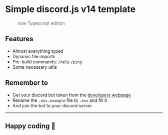 # Simple discord.js v14 template

> now Typescript edition

## Features

* Almost everything typed
* Dynamic file imports
* Pre-build commands: `/help` `/ping`
* Some necessary utils

## Remember to

* Get your discord bot token from the [developers webpage](https://discord.com/developers/applications)
* Rename the `.env.example` file to `.env` and fill it
* And join the bot to your discord server

----

## Happy coding 🥳
